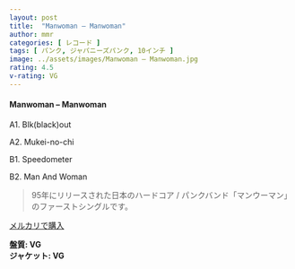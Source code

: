 ```yaml
---
layout: post
title:  "Manwoman – Manwoman"
author: mmr
categories: [ レコード ]
tags: [ パンク, ジャパニーズパンク, 10インチ ]
image: ../assets/images/Manwoman – Manwoman.jpg
rating: 4.5
v-rating: VG
---
```


#### Manwoman – Manwoman


A1. Blk(black)out


A2. Mukei-no-chi


B1. Speedometer


B2. Man And Woman


> 95年にリリースされた日本のハードコア / パンクバンド「マンウーマン」のファーストシングルです。


[メルカリで購入](https://jp.mercari.com/item/m46814457892)


<div class="mt-4 mb-4 d-flex align-items-center">
<strong class="mr-1">盤質: VG</strong>
</div>
<div class="mt-4 mb-4 d-flex align-items-center">
<strong class="mr-1">ジャケット: VG</strong>
</div>